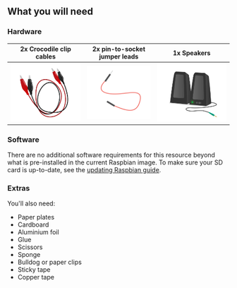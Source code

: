 ## What you will need

### Hardware

|2x Crocodile clip cables | 2x pin-to-socket jumper leads | 1x Speakers |
|:--------:|:-------:|:--------:|
|   [![croc clips](images/crocodile-clips.png)](https://www.raspberrypi.org/learning/whoopi-cushion/components/crocodile-clips/)  |[![jumper leads](images/jumper-male-to-female.png)](https://www.raspberrypi.org/learning/whoopi-cushion/components/jumper-male-to-female/)  |[![speakers](images/speaker.png)](https://www.raspberrypi.org/learning/whoopi-cushion/components/speaker/)  |

### Software

There are no additional software requirements for this resource beyond what is pre-installed in the current Raspbian image. To make sure your SD card is up-to-date, see the [updating Raspbian guide](https://www.raspberrypi.org/documentation/raspbian/updating.md).

### Extras

You'll also need:

- Paper plates
- Cardboard
- Aluminium foil
- Glue
- Scissors
- Sponge 
- Bulldog or paper clips
- Sticky tape
- Copper tape
